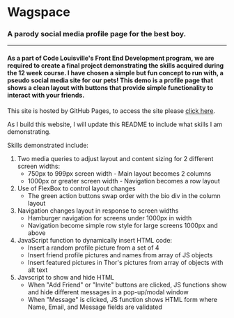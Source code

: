 # Wagspace
### A parody social media profile page for the best boy.
---------------------------------------------------------
#### As a part of Code Louisville's Front End Development program, we are required to create a final project demonstrating the skills acquired during the 12 week course. I have chosen a simple but fun concept to run with, a pseudo social media site for our pets! This demo is a profile page that shows a clean layout with buttons that provide simple functionality to interact with your friends.

This site is hosted by GitHub Pages, to access the site please [click here](https://clarakheinz.github.io/Wagspace/).

As I build this website, I will update this README to include what skills I am demonstrating.

Skills demonstrated include:

1. Two media queries to adjust layout and content sizing for 2 different screen widths:
    * 750px to 999px screen width - Main layout becomes 2 columns
    * 1000px or greater screen width - Navigation becomes a row layout
2. Use of FlexBox to control layout changes
    * The green action buttons swap order with the bio div in the column layout
3. Navigation changes layout in response to screen widths
    * Hamburger navigation for screens under 1000px in width 
    * Navigation become simple row style for large screens 1000px and above
4. JavaScript function to dynamically insert HTML code:
    * Insert a random profile picture from a set of 4
    * Insert friend profile pictures and names from array of JS objects
    * Insert featured pictures in Thor's pictures from array of objects with alt text
5. Javscript to show and hide HTML
    * When "Add Friend" or "Invite" buttons are clicked, JS functions show and hide different messages in a pop-up/modal window
    * When "Message" is clicked, JS function shows HTML form where Name, Email, and Message fields are validated 